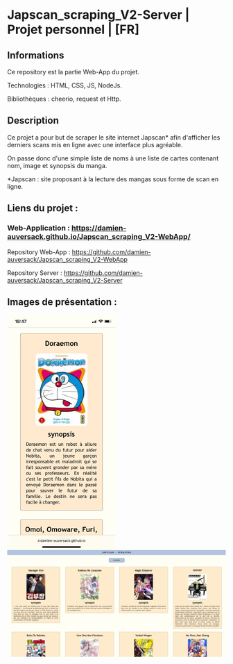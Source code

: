 # Japscan_scraping_V2-Server | Projet personnel | [FR]
## Informations

Ce repository est la partie Web-App du projet.

Technologies : HTML, CSS, JS, NodeJs.

Bibliothèques : cheerio, request et Http. 

## Description

Ce projet a pour but de scraper le site internet Japscan* afin d'afficher les derniers scans mis en ligne avec une interface plus agréable. 

On passe donc d'une simple liste de noms à une liste de cartes contenant nom, image et synopsis du manga.

*Japscan : site proposant à la lecture des mangas sous forme de scan en ligne.

## Liens du projet :

### Web-Application : https://damien-auversack.github.io/Japscan_scraping_V2-WebApp/

Repository Web-App : https://github.com/damien-auversack/Japscan_scraping_V2-WebApp

Repository Server : https://github.com/damien-auversack/Japscan_scraping_V2-Server

## Images de présentation :
<div>
<img align=top src="https://github.com/damien-auversack/Japscan_scraping_V2-WebApp/blob/main/presentation_pictures/picture_01.jpg" width="250px"> <img align=top src="https://github.com/damien-auversack/Japscan_scraping_V2-WebApp/blob/main/presentation_pictures/picture_02.jpg" width="700px">
</div>
